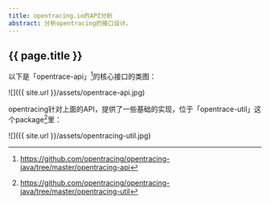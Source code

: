 ```yaml
---
title: opentracing.io的API分析
abstract: 分析opentracing的接口设计。
---
```


## {{ page.title }}

以下是「opentrace-api」[^1]的核心接口的类图：

![]({{ site.url }}/assets/opentrace-api.jpg)

[^1]: https://github.com/opentracing/opentracing-java/tree/master/opentracing-api

opentracing针对上面的API，提供了一些基础的实现，位于「opentrace-util」这个package[^2]里：

[^2]: https://github.com/opentracing/opentracing-java/tree/master/opentracing-util

![]({{ site.url }}/assets/opentracing-util.jpg)



